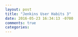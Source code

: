 ```yaml
---
layout: post
title: "Jenkins User Habits 3"
date: 2016-05-23 16:34:13 -0700
comments: true
categories: 
---
```

